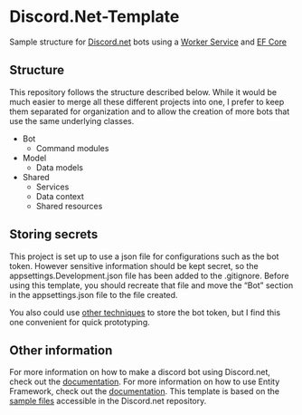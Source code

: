 # Discord.Net-Template

Sample structure for [Discord.net](https://github.com/discord-net/Discord.Net) bots using a [Worker Service](https://docs.microsoft.com/en-us/aspnet/core/fundamentals/host/hosted-services?view=aspnetcore-5.0&tabs=visual-studio) and [EF Core](https://docs.microsoft.com/en-us/ef/core/)

## Structure

This repository follows the structure described below. While it would be much easier to merge all these different projects into one, I prefer to keep them separated for organization and to allow the creation of more bots that use the same underlying classes.

- Bot
    - Command modules
- Model
    - Data models
- Shared
    - Services
    - Data context
    - Shared resources

## Storing secrets

This project is set up to use a json file for configurations such as the bot token. However sensitive information should be kept secret, so the appsettings.Development.json file has been added to the .gitignore. Before using this template, you should recreate that file and move the “Bot” section in the appsettings.json file to the file created.

You also could use [other techniques](https://docs.microsoft.com/en-us/aspnet/core/security/app-secrets?view=aspnetcore-5.0&tabs=windows) to store the bot token, but I find this one convenient for quick prototyping.

## Other information

For more information on how to make a discord bot using Discord.net, check out the [documentation](https://docs.stillu.cc/guides/introduction/intro.html).
For more information on how to use Entity Framework, check out the [documentation](https://docs.microsoft.com/en-us/ef/core/).
This template is based on the [sample files](https://github.com/discord-net/Discord.Net/tree/dev/samples) accessible in the Discord.net repository.
